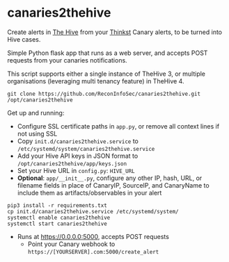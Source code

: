 # canaries2thehive

Create alerts in [The Hive](https://github.com/TheHive-Project/TheHive) from your [Thinkst](https://thinkst.com/) Canary alerts, to be turned into Hive cases.

Simple Python flask app that runs as a web server, and accepts POST requests from your canaries notifications.

This script supports either a single instance of TheHive 3, or multiple organisations (leveraging multi tenancy feature) in TheHive 4.

```
git clone https://github.com/ReconInfoSec/canaries2thehive.git /opt/canaries2thehive
```

Get up and running:
* Configure SSL certificate paths in `app.py`, or remove all context lines if not using SSL
* Copy `init.d/canaries2thehive.service` to `/etc/systemd/system/canaries2thehive.service`
* Add your Hive API keys in JSON format to `/opt/canaries2thehive/app/keys.json` 
* Set your Hive URL in `config.py`: `HIVE_URL`
* **Optional**: `app/__init__.py`, configure any other IP, hash, URL, or filename fields in place of CanaryIP, SourceIP, and CanaryName to include them as artifacts/observables in your alert

```
pip3 install -r requirements.txt
cp init.d/canaries2thehive.service /etc/systemd/system/
systemctl enable canaries2thehive 
systemctl start canaries2thehive
```

* Runs at https://0.0.0.0:5000, accepts POST requests
  * Point your Canary webhook to `https://[YOURSERVER].com:5000/create_alert`
